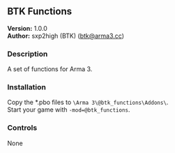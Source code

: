 BTK Functions
--------------
**Version:** 1.0.0  
**Author:** sxp2high (BTK) (btk@arma3.cc)


### Description ###
A set of functions for Arma 3.


### Installation ###
Copy the *.pbo files to ```\Arma 3\@btk_functions\Addons\```.  
Start your game with ```-mod=@btk_functions```.


### Controls ###
None
